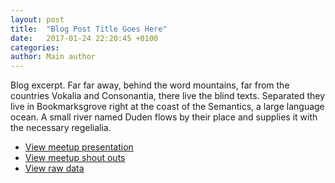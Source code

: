 ```yaml
---
layout: post
title:  "Blog Post Title Goes Here"
date:   2017-01-24 22:20:45 +0100
categories: 
author: Main author
---
```


Blog excerpt. Far far away, behind the word mountains, far from the countries Vokalia and Consonantia, there live the blind texts. Separated they live in Bookmarksgrove right at the coast of the Semantics, a large language ocean. A small river named Duden flows by their place and supplies it with the necessary regelialia.

<ul class="post-links">
                <li><a href="#">View meetup presentation</a></li>
                <li><a href="shoutouts.html">View meetup shout outs</a></li>
                <li><a href="#">View raw data</a></li>
</ul>